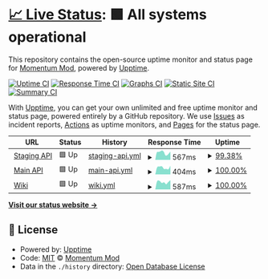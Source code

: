 # [📈 Live Status](https://status.momentum-mod.org): <!--live status--> **🟩 All systems operational**

This repository contains the open-source uptime monitor and status page for [Momentum Mod](https://momentum-mod.org), powered by [Upptime](https://github.com/upptime/upptime).

[![Uptime CI](https://github.com/momentum-mod/status/workflows/Uptime%20CI/badge.svg)](https://github.com/momentum-mod/status/actions?query=workflow%3A%22Uptime+CI%22)
[![Response Time CI](https://github.com/momentum-mod/status/workflows/Response%20Time%20CI/badge.svg)](https://github.com/momentum-mod/status/actions?query=workflow%3A%22Response+Time+CI%22)
[![Graphs CI](https://github.com/momentum-mod/status/workflows/Graphs%20CI/badge.svg)](https://github.com/momentum-mod/status/actions?query=workflow%3A%22Graphs+CI%22)
[![Static Site CI](https://github.com/momentum-mod/status/workflows/Static%20Site%20CI/badge.svg)](https://github.com/momentum-mod/status/actions?query=workflow%3A%22Static+Site+CI%22)
[![Summary CI](https://github.com/momentum-mod/status/workflows/Summary%20CI/badge.svg)](https://github.com/momentum-mod/status/actions?query=workflow%3A%22Summary+CI%22)

With [Upptime](https://upptime.js.org), you can get your own unlimited and free uptime monitor and status page, powered entirely by a GitHub repository. We use [Issues](https://github.com/momentum-mod/status/issues) as incident reports, [Actions](https://github.com/momentum-mod/status/actions) as uptime monitors, and [Pages](https://status.momentum-mod.org) for the status page.

<!--start: status pages-->
<!-- This summary is generated by Upptime (https://github.com/upptime/upptime) -->
<!-- Do not edit this manually, your changes will be overwritten -->
<!-- prettier-ignore -->
| URL | Status | History | Response Time | Uptime |
| --- | ------ | ------- | ------------- | ------ |
| <img alt="" src="https://momentum-mod.org/favicon.ico" height="13"> [Staging API](https://staging-api.momentum-mod.org/health) | 🟩 Up | [staging-api.yml](https://github.com/momentum-mod/status/commits/HEAD/history/staging-api.yml) | <details><summary><img alt="Response time graph" src="./graphs/staging-api/response-time-week.png" height="20"> 567ms</summary><br><a href="https://status.momentum-mod.org/history/staging-api"><img alt="Response time 619" src="https://img.shields.io/endpoint?url=https%3A%2F%2Fraw.githubusercontent.com%2Fmomentum-mod%2Fstatus%2FHEAD%2Fapi%2Fstaging-api%2Fresponse-time.json"></a><br><a href="https://status.momentum-mod.org/history/staging-api"><img alt="24-hour response time 651" src="https://img.shields.io/endpoint?url=https%3A%2F%2Fraw.githubusercontent.com%2Fmomentum-mod%2Fstatus%2FHEAD%2Fapi%2Fstaging-api%2Fresponse-time-day.json"></a><br><a href="https://status.momentum-mod.org/history/staging-api"><img alt="7-day response time 567" src="https://img.shields.io/endpoint?url=https%3A%2F%2Fraw.githubusercontent.com%2Fmomentum-mod%2Fstatus%2FHEAD%2Fapi%2Fstaging-api%2Fresponse-time-week.json"></a><br><a href="https://status.momentum-mod.org/history/staging-api"><img alt="30-day response time 591" src="https://img.shields.io/endpoint?url=https%3A%2F%2Fraw.githubusercontent.com%2Fmomentum-mod%2Fstatus%2FHEAD%2Fapi%2Fstaging-api%2Fresponse-time-month.json"></a><br><a href="https://status.momentum-mod.org/history/staging-api"><img alt="1-year response time 619" src="https://img.shields.io/endpoint?url=https%3A%2F%2Fraw.githubusercontent.com%2Fmomentum-mod%2Fstatus%2FHEAD%2Fapi%2Fstaging-api%2Fresponse-time-year.json"></a></details> | <details><summary><a href="https://status.momentum-mod.org/history/staging-api">99.38%</a></summary><a href="https://status.momentum-mod.org/history/staging-api"><img alt="All-time uptime 96.55%" src="https://img.shields.io/endpoint?url=https%3A%2F%2Fraw.githubusercontent.com%2Fmomentum-mod%2Fstatus%2FHEAD%2Fapi%2Fstaging-api%2Fuptime.json"></a><br><a href="https://status.momentum-mod.org/history/staging-api"><img alt="24-hour uptime 100.00%" src="https://img.shields.io/endpoint?url=https%3A%2F%2Fraw.githubusercontent.com%2Fmomentum-mod%2Fstatus%2FHEAD%2Fapi%2Fstaging-api%2Fuptime-day.json"></a><br><a href="https://status.momentum-mod.org/history/staging-api"><img alt="7-day uptime 99.38%" src="https://img.shields.io/endpoint?url=https%3A%2F%2Fraw.githubusercontent.com%2Fmomentum-mod%2Fstatus%2FHEAD%2Fapi%2Fstaging-api%2Fuptime-week.json"></a><br><a href="https://status.momentum-mod.org/history/staging-api"><img alt="30-day uptime 99.86%" src="https://img.shields.io/endpoint?url=https%3A%2F%2Fraw.githubusercontent.com%2Fmomentum-mod%2Fstatus%2FHEAD%2Fapi%2Fstaging-api%2Fuptime-month.json"></a><br><a href="https://status.momentum-mod.org/history/staging-api"><img alt="1-year uptime 96.55%" src="https://img.shields.io/endpoint?url=https%3A%2F%2Fraw.githubusercontent.com%2Fmomentum-mod%2Fstatus%2FHEAD%2Fapi%2Fstaging-api%2Fuptime-year.json"></a></details>
| <img alt="" src="https://momentum-mod.org/favicon.ico" height="13"> [Main API](https://api.momentum-mod.org/api-docs/) | 🟩 Up | [main-api.yml](https://github.com/momentum-mod/status/commits/HEAD/history/main-api.yml) | <details><summary><img alt="Response time graph" src="./graphs/main-api/response-time-week.png" height="20"> 404ms</summary><br><a href="https://status.momentum-mod.org/history/main-api"><img alt="Response time 351" src="https://img.shields.io/endpoint?url=https%3A%2F%2Fraw.githubusercontent.com%2Fmomentum-mod%2Fstatus%2FHEAD%2Fapi%2Fmain-api%2Fresponse-time.json"></a><br><a href="https://status.momentum-mod.org/history/main-api"><img alt="24-hour response time 502" src="https://img.shields.io/endpoint?url=https%3A%2F%2Fraw.githubusercontent.com%2Fmomentum-mod%2Fstatus%2FHEAD%2Fapi%2Fmain-api%2Fresponse-time-day.json"></a><br><a href="https://status.momentum-mod.org/history/main-api"><img alt="7-day response time 404" src="https://img.shields.io/endpoint?url=https%3A%2F%2Fraw.githubusercontent.com%2Fmomentum-mod%2Fstatus%2FHEAD%2Fapi%2Fmain-api%2Fresponse-time-week.json"></a><br><a href="https://status.momentum-mod.org/history/main-api"><img alt="30-day response time 396" src="https://img.shields.io/endpoint?url=https%3A%2F%2Fraw.githubusercontent.com%2Fmomentum-mod%2Fstatus%2FHEAD%2Fapi%2Fmain-api%2Fresponse-time-month.json"></a><br><a href="https://status.momentum-mod.org/history/main-api"><img alt="1-year response time 351" src="https://img.shields.io/endpoint?url=https%3A%2F%2Fraw.githubusercontent.com%2Fmomentum-mod%2Fstatus%2FHEAD%2Fapi%2Fmain-api%2Fresponse-time-year.json"></a></details> | <details><summary><a href="https://status.momentum-mod.org/history/main-api">100.00%</a></summary><a href="https://status.momentum-mod.org/history/main-api"><img alt="All-time uptime 100.00%" src="https://img.shields.io/endpoint?url=https%3A%2F%2Fraw.githubusercontent.com%2Fmomentum-mod%2Fstatus%2FHEAD%2Fapi%2Fmain-api%2Fuptime.json"></a><br><a href="https://status.momentum-mod.org/history/main-api"><img alt="24-hour uptime 100.00%" src="https://img.shields.io/endpoint?url=https%3A%2F%2Fraw.githubusercontent.com%2Fmomentum-mod%2Fstatus%2FHEAD%2Fapi%2Fmain-api%2Fuptime-day.json"></a><br><a href="https://status.momentum-mod.org/history/main-api"><img alt="7-day uptime 100.00%" src="https://img.shields.io/endpoint?url=https%3A%2F%2Fraw.githubusercontent.com%2Fmomentum-mod%2Fstatus%2FHEAD%2Fapi%2Fmain-api%2Fuptime-week.json"></a><br><a href="https://status.momentum-mod.org/history/main-api"><img alt="30-day uptime 100.00%" src="https://img.shields.io/endpoint?url=https%3A%2F%2Fraw.githubusercontent.com%2Fmomentum-mod%2Fstatus%2FHEAD%2Fapi%2Fmain-api%2Fuptime-month.json"></a><br><a href="https://status.momentum-mod.org/history/main-api"><img alt="1-year uptime 100.00%" src="https://img.shields.io/endpoint?url=https%3A%2F%2Fraw.githubusercontent.com%2Fmomentum-mod%2Fstatus%2FHEAD%2Fapi%2Fmain-api%2Fuptime-year.json"></a></details>
| <img alt="" src="https://momentum-mod.org/favicon.ico" height="13"> [Wiki](https://wiki.momentum-mod.org) | 🟩 Up | [wiki.yml](https://github.com/momentum-mod/status/commits/HEAD/history/wiki.yml) | <details><summary><img alt="Response time graph" src="./graphs/wiki/response-time-week.png" height="20"> 587ms</summary><br><a href="https://status.momentum-mod.org/history/wiki"><img alt="Response time 590" src="https://img.shields.io/endpoint?url=https%3A%2F%2Fraw.githubusercontent.com%2Fmomentum-mod%2Fstatus%2FHEAD%2Fapi%2Fwiki%2Fresponse-time.json"></a><br><a href="https://status.momentum-mod.org/history/wiki"><img alt="24-hour response time 725" src="https://img.shields.io/endpoint?url=https%3A%2F%2Fraw.githubusercontent.com%2Fmomentum-mod%2Fstatus%2FHEAD%2Fapi%2Fwiki%2Fresponse-time-day.json"></a><br><a href="https://status.momentum-mod.org/history/wiki"><img alt="7-day response time 587" src="https://img.shields.io/endpoint?url=https%3A%2F%2Fraw.githubusercontent.com%2Fmomentum-mod%2Fstatus%2FHEAD%2Fapi%2Fwiki%2Fresponse-time-week.json"></a><br><a href="https://status.momentum-mod.org/history/wiki"><img alt="30-day response time 609" src="https://img.shields.io/endpoint?url=https%3A%2F%2Fraw.githubusercontent.com%2Fmomentum-mod%2Fstatus%2FHEAD%2Fapi%2Fwiki%2Fresponse-time-month.json"></a><br><a href="https://status.momentum-mod.org/history/wiki"><img alt="1-year response time 590" src="https://img.shields.io/endpoint?url=https%3A%2F%2Fraw.githubusercontent.com%2Fmomentum-mod%2Fstatus%2FHEAD%2Fapi%2Fwiki%2Fresponse-time-year.json"></a></details> | <details><summary><a href="https://status.momentum-mod.org/history/wiki">100.00%</a></summary><a href="https://status.momentum-mod.org/history/wiki"><img alt="All-time uptime 99.91%" src="https://img.shields.io/endpoint?url=https%3A%2F%2Fraw.githubusercontent.com%2Fmomentum-mod%2Fstatus%2FHEAD%2Fapi%2Fwiki%2Fuptime.json"></a><br><a href="https://status.momentum-mod.org/history/wiki"><img alt="24-hour uptime 100.00%" src="https://img.shields.io/endpoint?url=https%3A%2F%2Fraw.githubusercontent.com%2Fmomentum-mod%2Fstatus%2FHEAD%2Fapi%2Fwiki%2Fuptime-day.json"></a><br><a href="https://status.momentum-mod.org/history/wiki"><img alt="7-day uptime 100.00%" src="https://img.shields.io/endpoint?url=https%3A%2F%2Fraw.githubusercontent.com%2Fmomentum-mod%2Fstatus%2FHEAD%2Fapi%2Fwiki%2Fuptime-week.json"></a><br><a href="https://status.momentum-mod.org/history/wiki"><img alt="30-day uptime 100.00%" src="https://img.shields.io/endpoint?url=https%3A%2F%2Fraw.githubusercontent.com%2Fmomentum-mod%2Fstatus%2FHEAD%2Fapi%2Fwiki%2Fuptime-month.json"></a><br><a href="https://status.momentum-mod.org/history/wiki"><img alt="1-year uptime 99.91%" src="https://img.shields.io/endpoint?url=https%3A%2F%2Fraw.githubusercontent.com%2Fmomentum-mod%2Fstatus%2FHEAD%2Fapi%2Fwiki%2Fuptime-year.json"></a></details>

<!--end: status pages-->

[**Visit our status website →**](https://status.momentum-mod.org)

## 📄 License

- Powered by: [Upptime](https://github.com/upptime/upptime)
- Code: [MIT](./LICENSE) © [Momentum Mod](https://momentum-mod.org)
- Data in the `./history` directory: [Open Database License](https://opendatacommons.org/licenses/odbl/1-0/)
